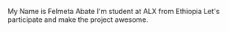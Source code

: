My Name is Felmeta Abate
I'm student at ALX from Ethiopia
Let's participate and make the project awesome.
